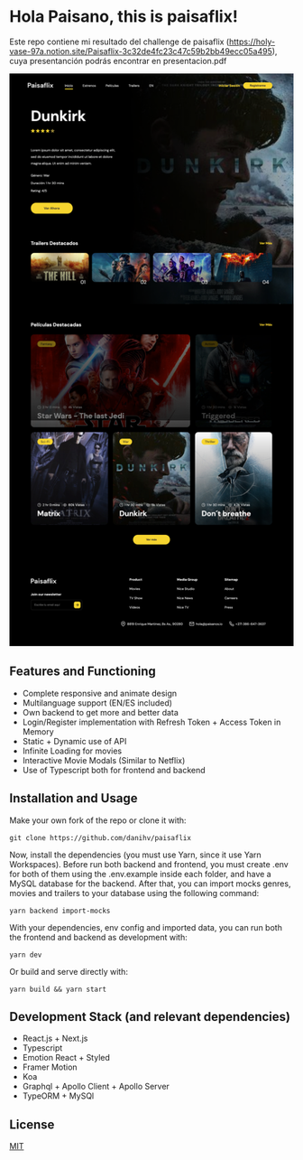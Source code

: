 # Hola Paisano, this is paisaflix!

Este repo contiene mi resultado del challenge de paisaflix (https://holy-vase-97a.notion.site/Paisaflix-3c32de4fc23c47c59b2bb49ecc05a495), cuya presentanción podrás encontrar en presentacion.pdf

<p align="center"><img src="./screenshot.png?raw=true"></p>

## Features and Functioning

- Complete responsive and animate design
- Multilanguage support (EN/ES included)
- Own backend to get more and better data
- Login/Register implementation with Refresh Token + Access Token in Memory
- Static + Dynamic use of API
- Infinite Loading for movies
- Interactive Movie Modals (Similar to Netflix)
- Use of Typescript both for frontend and backend

## Installation and Usage

Make your own fork of the repo or clone it with:

```
git clone https://github.com/danihv/paisaflix
```

Now, install the dependencies (you must use Yarn, since it use Yarn Workspaces). Before run both backend and frontend, you must create .env for both of them using the .env.example inside each folder, and have a MySQL database for the backend. After that, you can import mocks genres, movies and trailers to your database using the following command:

```
yarn backend import-mocks
```

With your dependencies, env config and imported data, you can run both the frontend and backend as development with:

```
yarn dev
```

Or build and serve directly with:

```
yarn build && yarn start
```

## Development Stack (and relevant dependencies)

- React.js + Next.js
- Typescript
- Emotion React + Styled
- Framer Motion
- Koa
- Graphql + Apollo Client + Apollo Server
- TypeORM + MySQl

## License

[MIT](https://choosealicense.com/licenses/mit/)

